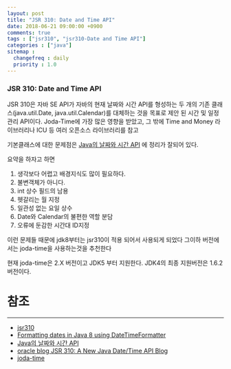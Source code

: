 ```yaml
---
layout: post
title: "JSR 310: Date and Time API"
date: 2018-06-21 09:00:00 +0900
comments: true
tags : ["jsr310", "jsr310-Date and Time API"]
categories : ["java"]
sitemap :
  changefreq : daily
  priority : 1.0
---
```


### JSR 310: Date and Time API 

JSR 310은 자바 SE API가 자바의 현재 날짜와 시간 API를 형성하는 두 개의 기존 클래스(java.util.Date, java.util.Calendar)를 대체하는 것을 목표로 
제안 된 시간 및 일정관리 API이다.  Joda-Time에 가장 많은 영향을 받았고, 그 밖에 Time and Money 라이브러리나 ICU 등 여러 오픈소스 라이브러리를 참고

기본클래스에 대한 문제점은 [Java의 날짜와 시간 API](https://d2.naver.com/helloworld/645609) 에 정리가 잘되어 있다.

요약을 하자고 하면 

1. 생각보다 어렵고 배경지식도 많이 필요하다.
2. 불변객체가 아니다.
3. int 상수 필드의 남용
4. 헷갈리는 월 지정
5. 일관성 없는 요일 상수
6. Date와 Calendar의 불편한 역할 분담
7. 오류에 둔감한 시간대 ID지정

이런 문제들 때문에 jdk8부터는 jsr310이 적용 되어서 사용되게 되었다 그이하 버전에서는 joda-time을 사용하는것을 추천한다 

현재 joda-time은 2.X 버전이고 JDK5 부터 지원한다. JDK4의 최종 지원버전은 1.6.2 버전이다.



# 참조 
-----
* [jsr310](https://jcp.org/en/jsr/detail?id=310)
* [Formatting dates in Java 8 using DateTimeFormatter](https://dotnetcodr.com/2015/01/11/formatting-dates-in-java-8-using-datetimeformatter/)
* [Java의 날짜와 시간 API](https://d2.naver.com/helloworld/645609)
* [oracle blog JSR 310: A New Java Date/Time API Blog](https://community.oracle.com/docs/DOC-983209)
* [joda-time](http://www.joda.org/joda-time/)

